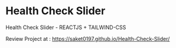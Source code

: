 # Health Check Slider

Health Check Slider - REACTJS + TAILWIND-CSS 

Review Project at : https://saket0197.github.io/Health-Check-Slider/
